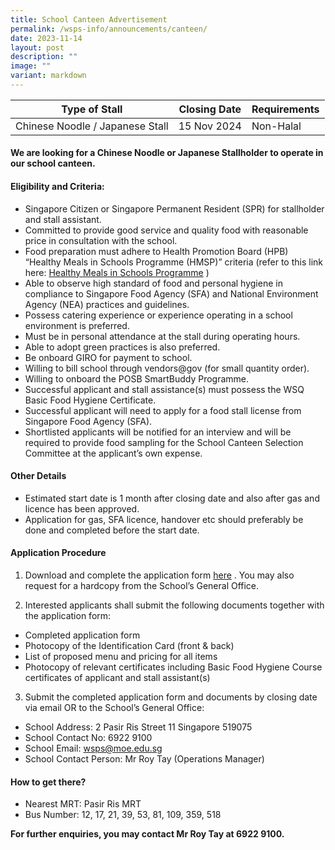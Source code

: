 ```yaml
---
title: School Canteen Advertisement
permalink: /wsps-info/announcements/canteen/
date: 2023-11-14
layout: post
description: ""
image: ""
variant: markdown
---
```

| Type of Stall | Closing Date | Requirements |
| -------- | -------- | -------- |
| Chinese Noodle / Japanese Stall    | 15 Nov 2024     | Non-Halal     |

#### **We are looking for a Chinese Noodle or Japanese  Stallholder to operate in our school canteen.**

#### **Eligibility and Criteria:**

* Singapore Citizen or Singapore Permanent Resident (SPR) for stallholder and stall assistant. 
* Committed to provide good service and quality food with reasonable price in consultation with the school.
* Food preparation must adhere to Health Promotion Board (HPB) “Healthy Meals in Schools Programme (HMSP)” criteria (refer to this link here: [Healthy Meals in Schools Programme](https://www.hpb.gov.sg/schools/school-programmes/healthy-meals-in-schools-programme ) )
* Able to observe high standard of food and personal hygiene in compliance to Singapore Food Agency (SFA) and National Environment Agency (NEA) practices and guidelines.
* Possess catering experience or experience operating in a school environment is preferred.
* Must be in personal attendance at the stall during operating hours.
* Able to adopt green practices is also preferred.
* Be onboard GIRO for payment to school.
* Willing to bill school through vendors@gov (for small quantity order).
* Willing to onboard the POSB SmartBuddy Programme.
* Successful applicant and stall assistance(s) must possess the WSQ Basic Food Hygiene Certificate.
* Successful applicant will need to apply for a food stall license from Singapore Food Agency (SFA).
* Shortlisted applicants will be notified for an interview and will be required to provide food sampling for the School Canteen Selection Committee at the applicant’s own expense.

#### **Other Details**
* Estimated start date is 1 month after closing date and also after gas and licence has been approved.
* Application for gas, SFA licence, handover etc should preferably be done and completed before the start date. 

#### **Application Procedure**

1) Download and complete the application form  [here](/files/Application_Form_for_School_Canteen_Stall_2.pdf) .
You may also request for a hardcopy from the School’s General Office. 



2) Interested applicants shall submit the following documents together with the application form:

* Completed application form
* Photocopy of the Identification Card (front & back)
* List of proposed menu and pricing for all items
* Photocopy of relevant certificates including Basic Food Hygiene Course certificates of applicant and stall assistant(s)

3) Submit the completed application form and documents by closing date via email OR to the School’s General Office:
* School Address: 2 Pasir Ris Street 11 Singapore 519075
* School Contact No: 6922 9100
* School Email: wsps@moe.edu.sg 
* School Contact Person: Mr Roy Tay (Operations Manager)


#### How to get there?

* Nearest MRT: Pasir Ris MRT
* Bus Number: 12, 17, 21, 39, 53, 81, 109, 359, 518

**For further enquiries, you may contact Mr Roy Tay at 6922 9100.**